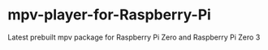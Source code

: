 # mpv-player-for-Raspberry-Pi
Latest prebuilt mpv package for Raspberry Pi Zero and Raspberry Pi Zero 3
